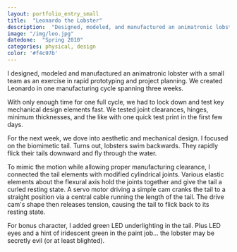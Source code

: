 ```yaml
---
layout: portfolio_entry_small
title:  "Leonardo the Lobster"
description:  "Designed, modeled, and manufactured an animatronic lobster in three weeks and one manufacturing cycle"
image: "/img/leo.jpg"
datedone:  "Spring 2010"
categories: physical, design
color: '#f4c97b'
---
```


I designed, modeled and manufactured an animatronic lobster with a small team as an exercise in rapid prototyping and project planning.  We created Leonardo in one manufacturing cycle spanning three weeks.

With only enough time for one full cycle, we had to lock down and test key mechanical design elements fast.  We tested joint clearances, hinges, minimum thicknesses, and the like with one quick test print in the first few days.

For the next week, we dove into aesthetic and mechanical design.  I focused on the biomimetic tail.  Turns out, lobsters swim backwards.  They rapidly flick their tails downward and fly through the water.

To mimic the motion while allowing proper manufacturing clearance, I connected the tail elements with modified cylindrical joints.  Various elastic elements about the flexural axis hold the joints together and give the tail a curled resting state.  A servo motor driving a simple cam cranks the tail to a straight position via a central cable running the length of the tail.  The drive cam's shape then releases tension, causing the tail to flick back to its resting state.

For bonus character, I added green LED underlighting in the tail.  Plus LED eyes and a hint of iridescent green in the paint job... the lobster may be secretly evil (or at least blighted).
